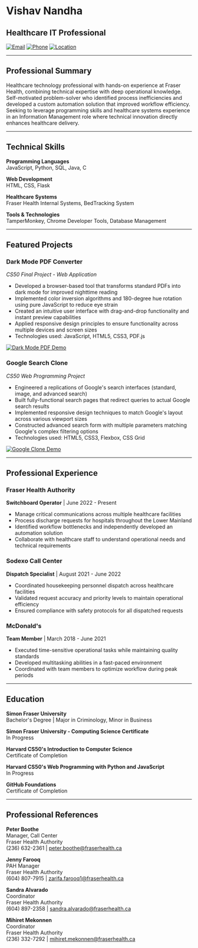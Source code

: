 # Vishav Nandha

## Healthcare IT Professional

[![Email](https://img.shields.io/badge/Email-vishav.nandha%40fraserhealth.ca-blue)](mailto:vishav.nandha@fraserhealth.ca)
[![Phone](https://img.shields.io/badge/Phone-604--614--4884-green)](tel:604-614-4884)
[![Location](https://img.shields.io/badge/Location-Surrey%2C%20BC-orange)](https://goo.gl/maps/YOUR_LOCATION)

---

## Professional Summary

Healthcare technology professional with hands-on experience at Fraser Health, combining technical expertise with deep operational knowledge. Self-motivated problem-solver who identified process inefficiencies and developed a custom automation solution that improved workflow efficiency. Seeking to leverage programming skills and healthcare systems experience in an Information Management role where technical innovation directly enhances healthcare delivery.

---

## Technical Skills

**Programming Languages**  
JavaScript, Python, SQL, Java, C

**Web Development**  
HTML, CSS, Flask

**Healthcare Systems**  
Fraser Health Internal Systems, BedTracking System

**Tools & Technologies**  
TamperMonkey, Chrome Developer Tools, Database Management

---

## Featured Projects

### Dark Mode PDF Converter
*CS50 Final Project - Web Application*

- Developed a browser-based tool that transforms standard PDFs into dark mode for improved nighttime reading
- Implemented color inversion algorithms and 180-degree hue rotation using pure JavaScript to reduce eye strain
- Created an intuitive user interface with drag-and-drop functionality and instant preview capabilities
- Applied responsive design principles to ensure functionality across multiple devices and screen sizes
- Technologies used: JavaScript, HTML5, CSS3, PDF.js

[![Dark Mode PDF Demo](https://img.shields.io/badge/📹_Demo-Dark_Mode_PDF-red?style=for-the-badge)](https://www.youtube.com/watch?v=c1ApLNgK8oU)

### Google Search Clone
*CS50 Web Programming Project*

- Engineered a replications of Google's search interfaces (standard, image, and advanced search)
- Built fully-functional search pages that redirect queries to actual Google search results
- Implemented responsive design techniques to match Google's layout across various viewport sizes
- Constructed advanced search form with multiple parameters matching Google's complex filtering options
- Technologies used: HTML5, CSS3, Flexbox, CSS Grid

[![Google Clone Demo](https://img.shields.io/badge/📹_Demo-Google_Clone-blue?style=for-the-badge)](https://www.youtube.com/watch?v=D4mck5haE9Y)

---

## Professional Experience

### Fraser Health Authority
**Switchboard Operator** | June 2022 - Present
- Manage critical communications across multiple healthcare facilities
- Process discharge requests for hospitals throughout the Lower Mainland
- Identified workflow bottlenecks and independently developed an automation solution
- Collaborate with healthcare staff to understand operational needs and technical requirements

### Sodexo Call Center
**Dispatch Specialist** | August 2021 - June 2022
- Coordinated housekeeping personnel dispatch across healthcare facilities
- Validated request accuracy and priority levels to maintain operational efficiency
- Ensured compliance with safety protocols for all dispatched requests

### McDonald's
**Team Member** | March 2018 - June 2021
- Executed time-sensitive operational tasks while maintaining quality standards
- Developed multitasking abilities in a fast-paced environment
- Coordinated with team members to optimize workflow during peak periods

---

## Education

**Simon Fraser University**  
Bachelor's Degree | Major in Criminology, Minor in Business

**Simon Fraser University - Computing Science Certificate**  
In Progress

**Harvard CS50's Introduction to Computer Science**  
Certificate of Completion

**Harvard CS50's Web Programming with Python and JavaScript**  
In Progress

**GitHub Foundations**  
Certificate of Completion

---

## Professional References

**Peter Boothe**  
Manager, Call Center  
Fraser Health Authority  
(236) 632-2361 | peter.boothe@fraserhealth.ca

**Jenny Farooq**  
PAH Manager  
Fraser Health Authority  
(604) 807-7915 | zarifa.farooq1@fraserhealth.ca

**Sandra Alvarado**  
Coordinator  
Fraser Health Authority  
(604) 897-2358 | sandra.alvarado@fraserhealth.ca

**Mihiret Mekonnen**  
Coordinator  
Fraser Health Authority  
(236) 332-7292 | mihiret.mekonnen@fraserhealth.ca
